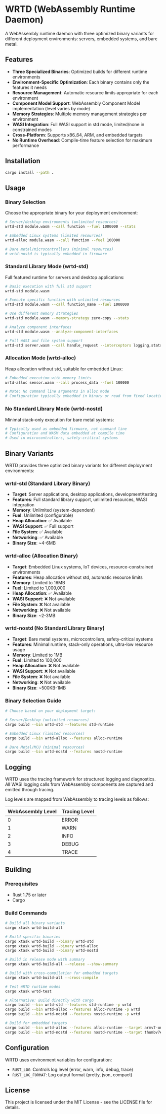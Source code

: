# WRTD (WebAssembly Runtime Daemon)

A WebAssembly runtime daemon with three optimized binary variants for different deployment environments: servers, embedded systems, and bare metal.

## Features

- **Three Specialized Binaries**: Optimized builds for different runtime environments
- **Environment-Specific Optimization**: Each binary contains only the features it needs
- **Resource Management**: Automatic resource limits appropriate for each environment
- **Component Model Support**: WebAssembly Component Model implementation (level varies by mode)
- **Memory Strategies**: Multiple memory management strategies per environment
- **WASI Integration**: Full WASI support in std mode, limited/none in constrained modes
- **Cross-Platform**: Supports x86_64, ARM, and embedded targets
- **No Runtime Overhead**: Compile-time feature selection for maximum performance

## Installation

```bash
cargo install --path .
```

## Usage

### Binary Selection

Choose the appropriate binary for your deployment environment:

```bash
# Server/desktop environments (unlimited resources)
wrtd-std module.wasm --call function --fuel 1000000 --stats

# Embedded Linux systems (limited resources)  
wrtd-alloc module.wasm --call function --fuel 100000

# Bare metal/microcontrollers (minimal resources)
# wrtd-nostd is typically embedded in firmware
```

### Standard Library Mode (wrtd-std)

Full featured runtime for servers and desktop applications:

```bash
# Basic execution with full std support
wrtd-std module.wasm

# Execute specific function with unlimited resources
wrtd-std module.wasm --call function_name --fuel 1000000

# Use different memory strategies
wrtd-std module.wasm --memory-strategy zero-copy --stats

# Analyze component interfaces
wrtd-std module.wasm --analyze-component-interfaces

# Full WASI and file system support
wrtd-std server.wasm --call handle_request --interceptors logging,stats
```

### Allocation Mode (wrtd-alloc)

Heap allocation without std, suitable for embedded Linux:

```bash
# Embedded execution with memory limits
wrtd-alloc sensor.wasm --call process_data --fuel 100000

# Note: No command line arguments in alloc mode
# Configuration typically embedded in binary or read from fixed locations
```

### No Standard Library Mode (wrtd-nostd)

Minimal stack-only execution for bare metal systems:

```bash
# Typically used as embedded firmware, not command line
# Configuration and WASM data embedded at compile time
# Used in microcontrollers, safety-critical systems
```

## Binary Variants

WRTD provides three optimized binary variants for different deployment environments:

### wrtd-std (Standard Library Binary)
- **Target**: Server applications, desktop applications, development/testing
- **Features**: Full standard library support, unlimited resources, WASI integration
- **Memory**: Unlimited (system-dependent)
- **Fuel**: Unlimited (configurable)
- **Heap Allocation**: ✅ Available
- **WASI Support**: ✅ Full support
- **File System**: ✅ Available
- **Networking**: ✅ Available
- **Binary Size**: ~4-6MB

### wrtd-alloc (Allocation Binary)
- **Target**: Embedded Linux systems, IoT devices, resource-constrained environments
- **Features**: Heap allocation without std, automatic resource limits
- **Memory**: Limited to 16MB
- **Fuel**: Limited to 1,000,000
- **Heap Allocation**: ✅ Available
- **WASI Support**: ❌ Not available
- **File System**: ❌ Not available
- **Networking**: ❌ Not available
- **Binary Size**: ~2-3MB

### wrtd-nostd (No Standard Library Binary)
- **Target**: Bare metal systems, microcontrollers, safety-critical systems
- **Features**: Minimal runtime, stack-only operations, ultra-low resource usage
- **Memory**: Limited to 1MB
- **Fuel**: Limited to 100,000
- **Heap Allocation**: ❌ Not available
- **WASI Support**: ❌ Not available
- **File System**: ❌ Not available
- **Networking**: ❌ Not available
- **Binary Size**: ~500KB-1MB

### Binary Selection Guide

```bash
# Choose based on your deployment target:

# Server/Desktop (unlimited resources)
cargo build --bin wrtd-std --features std-runtime

# Embedded Linux (limited resources) 
cargo build --bin wrtd-alloc --features alloc-runtime

# Bare Metal/MCU (minimal resources)
cargo build --bin wrtd-nostd --features nostd-runtime
```

## Logging

WRTD uses the tracing framework for structured logging and diagnostics. All WASI logging calls from WebAssembly components are captured and emitted through tracing.

Log levels are mapped from WebAssembly to tracing levels as follows:

| WebAssembly Level | Tracing Level |
|------------------|---------------|
| 0                | ERROR         |
| 1                | WARN          |
| 2                | INFO          |
| 3                | DEBUG         |
| 4                | TRACE         |

## Building

### Prerequisites

- Rust 1.75 or later
- Cargo

### Build Commands

```bash
# Build all binary variants
cargo xtask wrtd-build-all

# Build specific binaries
cargo xtask wrtd-build --binary wrtd-std
cargo xtask wrtd-build --binary wrtd-alloc  
cargo xtask wrtd-build --binary wrtd-nostd

# Build in release mode with summary
cargo xtask wrtd-build-all --release --show-summary

# Build with cross-compilation for embedded targets
cargo xtask wrtd-build-all --cross-compile

# Test WRTD runtime modes
cargo xtask wrtd-test

# Alternative: Build directly with cargo
cargo build --bin wrtd-std --features std-runtime -p wrtd
cargo build --bin wrtd-alloc --features alloc-runtime -p wrtd
cargo build --bin wrtd-nostd --features nostd-runtime -p wrtd

# Build for embedded targets
cargo build --bin wrtd-alloc --features alloc-runtime --target armv7-unknown-linux-gnueabihf -p wrtd
cargo build --bin wrtd-nostd --features nostd-runtime --target thumbv7em-none-eabihf -p wrtd
```

## Configuration

WRTD uses environment variables for configuration:

- `RUST_LOG`: Controls log level (error, warn, info, debug, trace)
- `RUST_LOG_FORMAT`: Log output format (pretty, json, compact)

## License

This project is licensed under the MIT License - see the LICENSE file for details. 